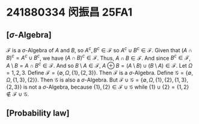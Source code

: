 # 241880334 闵振昌 25FA1
## [$\sigma$-Algebra]
$\mathcal F$ is a $\sigma$-Algebra of $A$ and $B$, so $A^c, B^c \in \mathcal F$ so $A^c \cup B^c \in \mathcal F$.
Given that $(A \cap B)^c = A^c \cup B^c$, we have $(A \cap B)^c \in \mathcal F$.
Thus, $A \cap B \in \mathcal F$.
And since $B^c\in \mathcal F$, $A \setminus B = A \cap B^c \in \mathcal F$.
And so $B \setminus A \in \mathcal F$, $A \oplus B = (A \setminus B) \cup (B \setminus A) \in \mathcal F$.
Let $\Omega = {1, 2, 3}$. Define $\mathcal F = \{\emptyset, \Omega, \{1\}, \{2, 3\}\}$.
Then $\mathcal F$ is a $\sigma$-Algebra.
Define $\mathcal G = \{\emptyset, \Omega, \{1, 3\}, \{2\}\}$.
Then $\mathcal G$ is also a $\sigma$-Algebra.
But $\mathcal F \cup \mathcal G = \{\emptyset, \Omega, \{1\}, \{2\}, \{1, 3\}, \{2, 3\}\}$ is not a $\sigma$-Algebra, because $\{1\}, \{2\} \in \mathcal F \cup \mathcal G$ while $\{1\} \cup \{2\} = \{1, 2\} \notin \mathcal F \cup \mathcal G$.

## [Probability law]
